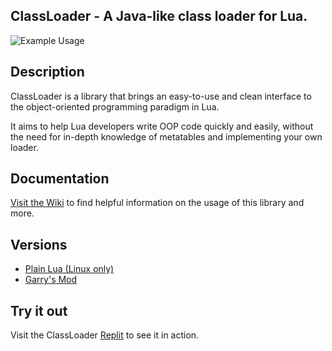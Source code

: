 ClassLoader - A Java-like class loader for Lua.
-----------------------------------------------
![Example Usage](https://i.imgur.com/I3TZw4k.png)

## Description
ClassLoader is a library that brings an easy-to-use and clean interface to the object-oriented programming paradigm in Lua.

It aims to help Lua developers write OOP code quickly and easily, without the need for in-depth knowledge of metatables and implementing your own loader.

## Documentation
[Visit the Wiki](https://github.com/TomDotBat/lua-class-loader/wiki) to find helpful information on the usage of this library and more.


## Versions
- [Plain Lua (Linux only)](https://github.com/TomDotBat/lua-class-loader/tree/master)
- [Garry's Mod](https://github.com/TomDotBat/lua-class-loader/tree/gmod)


## Try it out
Visit the ClassLoader [Replit](https://replit.com/@TomDotBat/ClassLoader) to see it in action.
